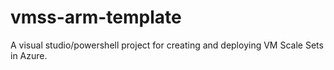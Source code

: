 # vmss-arm-template
A visual studio/powershell project for creating and deploying VM Scale Sets in Azure.  
